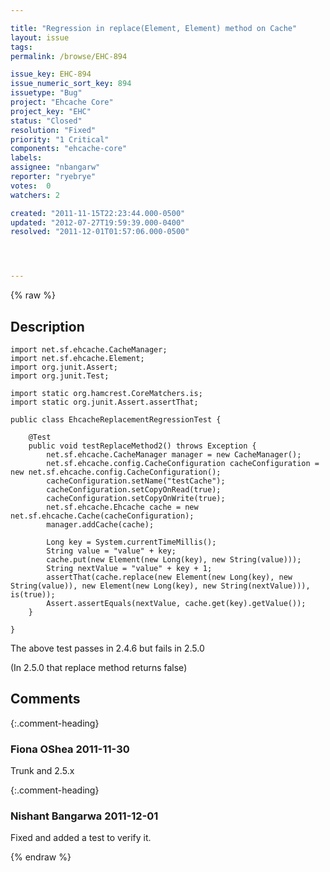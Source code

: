```yaml
---

title: "Regression in replace(Element, Element) method on Cache"
layout: issue
tags: 
permalink: /browse/EHC-894

issue_key: EHC-894
issue_numeric_sort_key: 894
issuetype: "Bug"
project: "Ehcache Core"
project_key: "EHC"
status: "Closed"
resolution: "Fixed"
priority: "1 Critical"
components: "ehcache-core"
labels: 
assignee: "nbangarw"
reporter: "ryebrye"
votes:  0
watchers: 2

created: "2011-11-15T22:23:44.000-0500"
updated: "2012-07-27T19:59:39.000-0400"
resolved: "2011-12-01T01:57:06.000-0500"




---
```


{% raw %}

## Description

<div markdown="1" class="description">


```
import net.sf.ehcache.CacheManager;
import net.sf.ehcache.Element;
import org.junit.Assert;
import org.junit.Test;

import static org.hamcrest.CoreMatchers.is;
import static org.junit.Assert.assertThat;

public class EhcacheReplacementRegressionTest {

    @Test
    public void testReplaceMethod2() throws Exception {
        net.sf.ehcache.CacheManager manager = new CacheManager();
        net.sf.ehcache.config.CacheConfiguration cacheConfiguration = new net.sf.ehcache.config.CacheConfiguration();
        cacheConfiguration.setName("testCache");
        cacheConfiguration.setCopyOnRead(true);
        cacheConfiguration.setCopyOnWrite(true);
        net.sf.ehcache.Ehcache cache = new net.sf.ehcache.Cache(cacheConfiguration);
        manager.addCache(cache);

        Long key = System.currentTimeMillis();
        String value = "value" + key;
        cache.put(new Element(new Long(key), new String(value)));
        String nextValue = "value" + key + 1;
        assertThat(cache.replace(new Element(new Long(key), new String(value)), new Element(new Long(key), new String(nextValue))), is(true));
        Assert.assertEquals(nextValue, cache.get(key).getValue());
    }

}
```


The above test passes in 2.4.6 but fails in 2.5.0 

(In 2.5.0 that replace method returns false)

</div>

## Comments


{:.comment-heading}
### **Fiona OShea** <span class="date">2011-11-30</span>

<div markdown="1" class="comment">

Trunk and 2.5.x

</div>


{:.comment-heading}
### **Nishant Bangarwa** <span class="date">2011-12-01</span>

<div markdown="1" class="comment">

Fixed and added a test to verify it.

</div>



{% endraw %}
